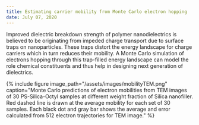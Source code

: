 ```yaml
---
title: Estimating carrier mobility from Monte Carlo electron hopping
date: July 07, 2020
---
```


Improved dielectric breakdown strength of polymer nanodielectrics is believed to be originating from impeded charge transport due to surface traps on nanoparticles. These traps distort the energy landscape for charge carriers which in turn reduces their mobility. A Monte Carlo simulation of electrons hopping through this trap-filled energy landscape can model the role chemical constituents and thus help in designing next generation of dielectrics.

{% include figure image_path="/assets/images/mobilityTEM.png" caption="Monte Carlo predictions of electron mobilities from TEM images of 30 PS-Silica-Octyl samples at different weight fraction of Silica nanofiller. Red dashed line is drawn at the average mobility for each set of 30 samples. Each black dot and gray bar shows the average and error calculated from 512 electron
trajectories for TEM image." %}
